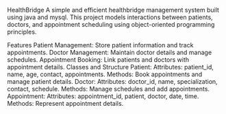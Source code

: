 HealthBridge
A simple and efficient healthbridge management system built using java and mysql. This project models interactions between patients, doctors, and appointment scheduling using object-oriented programming principles.

Features
Patient Management: Store patient information and track appointments.
Doctor Management: Maintain doctor details and manage schedules.
Appointment Booking: Link patients and doctors with appointment details.
Classes and Structure
Patient:
Attributes: patient_id, name, age, contact, appointments.
Methods: Book appointments and manage patient details.
Doctor:
Attributes: doctor_id, name, specialization, contact, schedule.
Methods: Manage schedules and add appointments.
Appointment:
Attributes: appointment_id, patient, doctor, date, time.
Methods: Represent appointment details.
